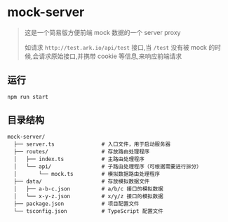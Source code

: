 # mock-server

>这是一个简易版方便前端 mock 数据的一个 server proxy
> 
>如请求 `http://test.ark.io/api/test` 接口,当 `/test` 没有被 mock 的时候,会请求原始接口,并携带 cookie 等信息,来响应前端请求

## 运行
```
npm run start
```

## 目录结构

```
mock-server/
  ├── server.ts               # 入口文件，用于启动服务器
  ├── routes/                 # 存放路由处理程序
  │   ├── index.ts            # 主路由处理程序
  │   └── api/                # 子路由处理程序（可根据需要进行拆分）
  │       └── mock.ts         # 模拟数据路由处理程序
  ├── data/                   # 存放模拟数据文件
  │   ├── a-b-c.json          # a/b/c 接口的模拟数据
  │   └── x-y-z.json          # x/y/z 接口的模拟数据
  ├── package.json            # 项目配置文件
  └── tsconfig.json           # TypeScript 配置文件
```
